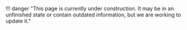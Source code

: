 !!! danger "This page is currently under construction. It may be in an unfinished state or contain outdated information, but we are working to update it."
